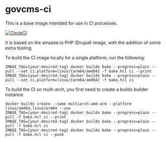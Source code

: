 # govcms-ci

This is a base image intended for use in CI processes.

[![CircleCI](https://circleci.com/gh/govCMS/govcms-ci.svg?style=svg)](https://circleci.com/gh/govCMS/govcms-ci)

It is based on the amazee.io PHP (Drupal) image, with the addition of some extra tooling.

To build the CI image locally for a single platform, run the following:
```
IMAGE_TAG={your-desired-tag} docker buildx bake --progress=plain --pull --set ci.platform=linux/{arm64/amd64} -f bake.hcl ci --print
IMAGE_TAG={your-desired-tag} docker buildx bake --progress=plain --pull --set ci.platform=linux/{arm64/amd64} -f bake.hcl ci
```

To build the CI on multi-arch, you first need to create a buildx builder instance.
```
docker buildx create --name multiarch-amd-arm --platform linux/amd64,linux/arm64 --use
IMAGE_TAG={your-desired-tag} docker buildx bake --progress=plain --pull -f bake.hcl ci --print
IMAGE_TAG={your-desired-tag} docker buildx bake --progress=plain --pull -f bake.hcl ci
IMAGE_TAG={your-desired-tag} docker buildx bake --progress=plain --pull -f bake.hcl ci --push
```

